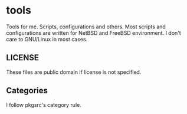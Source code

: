# tools

Tools for me. Scripts, configurations and others. Most scripts and configurations are written for NetBSD and FreeBSD environment. I don't care to GNU/Linux in most cases.

## LICENSE

These files are public domain if license is not specified.

## Categories

I follow pkgsrc's category rule.

